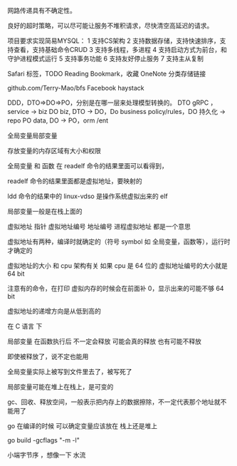 网路传递具有不确定性。

良好的超时策略，可以尽可能让服务不堆积请求，尽快清空高延迟的请求。

项目要求实现简易MYSQL：
1 支持CS架构
2 支持数据存储，支持快速排序，支持查看，支持基础命令CRUD
3 支持多线程，多进程
4 支持启动方式为前台，和守护进程模式运行
5 支持事务功能
6 支持友好停止服务
7 支持主从复制

Safari 标签，TODO Reading
Bookmark，收藏
OneNote 分类存储链接

github.com/Terry-Mao/bfs 
Facebook haystack 


DDD，DTO=>DO=>PO，分别是在哪一层来处理模型转换的。 
DTO gRPC ，service -> biz
DO biz, DTO -> DO，Do business policy/rules，DO 持久化  -> repo
PO data, DO -> PO，orm /ent  



全局变量局部变量

存放变量的内存区域有大小和权限

全局变量 和 函数 在 readelf 命令的结果里面可以看得到，

readelf 命令的结果里面都是虚拟地址，要映射的

ldd 命令的结果中的 linux-vdso 是操作系统虚拟出来的 elf

局部变量一般是在栈上面的




虚拟地址 指针 虚拟地址编号 地址编号 进程虚拟地址 都是一个意思

虚拟地址有两种，编译时就确定的（符号 symbol 如 全局变量，函数等），运行时才确定的

虚拟地址的大小 和 cpu 架构有关 如果 cpu 是 64 位的 虚拟地址编号的大小就是 64 bit

注意有的命令，在打印 虚拟内存的时候会在前面补 0，显示出来的可能不够 64 bit

虚拟地址的递增方向是从低到高的




在 C 语言 下

局部变量 在函数执行后 不一定会释放 可能会真的释放 也有可能不释放

即使被释放了，说不定也能用


全局变量实际上被写到文件里去了，被写死了

局部变量可能在堆上在栈上，是可变的


gc、回收、释放空间，一般表示把内存上的数据擦除，不一定代表那个地址就不能用了


go 在编译的时候 可以确定变量应该放在 栈上还是堆上

go build -gcflags "-m -l"

小端字节序 ，想像一下 水流
